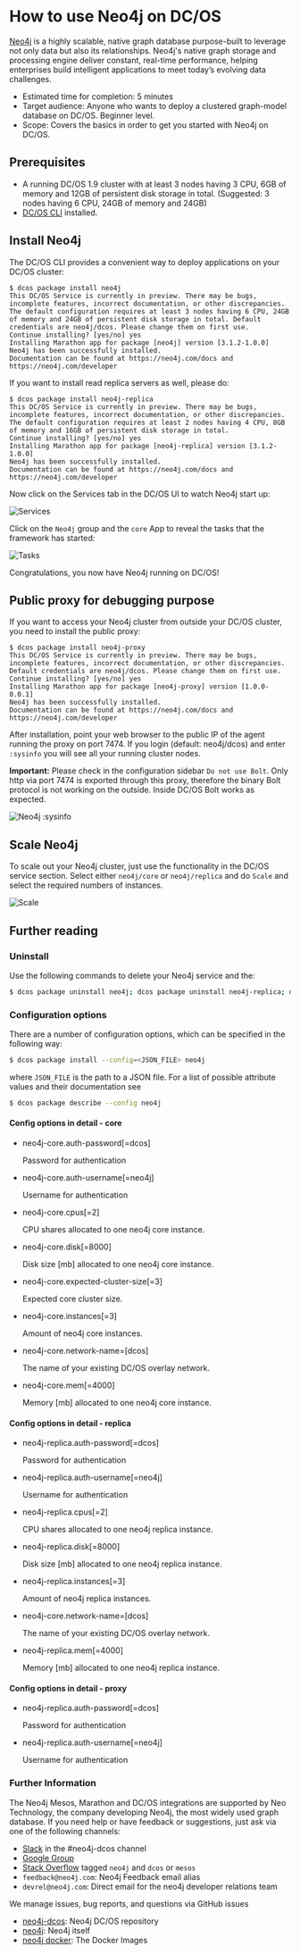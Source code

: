 # How to use Neo4j on DC/OS

[Neo4j](https://www.neo4j.com/) is a highly scalable, native graph database purpose-built to leverage not only data but also its relationships. Neo4j's native graph storage and processing engine deliver constant, real-time performance, helping enterprises build intelligent applications to meet today’s evolving data challenges.

- Estimated time for completion: 5 minutes
- Target audience: Anyone who wants to deploy a clustered graph-model database on DC/OS. Beginner level.
- Scope: Covers the basics in order to get you started with Neo4j on DC/OS.

## Prerequisites

- A running DC/OS 1.9 cluster with at least 3 nodes having 3 CPU, 6GB of memory and 12GB of persistent disk storage in total. (Suggested: 3 nodes having 6 CPU, 24GB of memory and 24GB)
- [DC/OS CLI](https://dcos.io/docs/1.9/usage/cli/install/) installed.

## Install Neo4j

The DC/OS CLI provides a convenient way to deploy applications on your DC/OS cluster:

```
$ dcos package install neo4j
This DC/OS Service is currently in preview. There may be bugs, incomplete features, incorrect documentation, or other discrepancies. The default configuration requires at least 3 nodes having 6 CPU, 24GB of memory and 24GB of persistent disk storage in total. Default credentials are neo4j/dcos. Please change them on first use.
Continue installing? [yes/no] yes
Installing Marathon app for package [neo4j] version [3.1.2-1.0.0]
Neo4j has been successfully installed.
Documentation can be found at https://neo4j.com/docs and https://neo4j.com/developer
```

If you want to install read replica servers as well, please do:

```
$ dcos package install neo4j-replica
This DC/OS Service is currently in preview. There may be bugs, incomplete features, incorrect documentation, or other discrepancies. The default configuration requires at least 2 nodes having 4 CPU, 8GB of memory and 16GB of persistent disk storage in total.
Continue installing? [yes/no] yes
Installing Marathon app for package [neo4j-replica] version [3.1.2-1.0.0]
Neo4j has been successfully installed.
Documentation can be found at https://neo4j.com/docs and https://neo4j.com/developer
```



Now click on the Services tab in the DC/OS UI to watch Neo4j start up:

![Services](img/services.png)

Click on the `Neo4j` group and the `core` App to reveal the tasks that the framework has started:

![Tasks](img/tasks.png)

Congratulations, you now have Neo4j running on DC/OS!

## Public proxy for debugging purpose

If you want to access your Neo4j cluster from outside your DC/OS cluster, you need to install the public proxy:

```
$ dcos package install neo4j-proxy
This DC/OS Service is currently in preview. There may be bugs, incomplete features, incorrect documentation, or other discrepancies. Default credentials are neo4j/dcos. Please change them on first use.
Continue installing? [yes/no] yes
Installing Marathon app for package [neo4j-proxy] version [1.0.0-0.0.1]
Neo4j has been successfully installed.
Documentation can be found at https://neo4j.com/docs and https://neo4j.com/developer
```

After installation, point your web browser to the public IP of the agent running the proxy on port 7474. If you login (default: neo4j/dcos) and enter `:sysinfo` you will see all your running cluster nodes.

**Important:** Please check in the configuration sidebar `Do not use Bolt`. Only http via port 7474 is exported through this proxy, therefore the binary Bolt protocol is not working on the outside. Inside DC/OS Bolt works as expected. 

![Neo4j :sysinfo](img/neo4j.png)


## Scale Neo4j

To scale out your Neo4j cluster, just use the functionality in the DC/OS service section. Select either `neo4j/core` or `neo4j/replica` and do `Scale` and select the required numbers of instances.

![Scale](img/scale.png)

## Further reading

### Uninstall

Use the following commands to delete your Neo4j service and the:

```bash
$ dcos package uninstall neo4j; dcos package uninstall neo4j-replica; dcos package uninstall neo4j-proxy
```

### Configuration options

There are a number of configuration options, which can be specified in the following
way:

```bash
$ dcos package install --config=<JSON_FILE> neo4j
```

where `JSON_FILE` is the path to a JSON file. For a list of possible
attribute values and their documentation see

```bash
$ dcos package describe --config neo4j
```

#### Config options in detail - core

* neo4j-core.auth-password[=dcos]

	Password for authentication

* neo4j-core.auth-username[=neo4j]

	Username for authentication

* neo4j-core.cpus[=2]

	CPU shares allocated to one neo4j core instance.

* neo4j-core.disk[=8000]

	Disk size [mb] allocated to one neo4j core instance.

* neo4j-core.expected-cluster-size[=3]

	Expected core cluster size.

* neo4j-core.instances[=3]

	Amount of neo4j core instances.

* neo4j-core.network-name=[dcos]

	The name of your existing DC/OS overlay network.

* neo4j-core.mem[=4000]

	Memory [mb] allocated to one neo4j core instance.

#### Config options in detail - replica

* neo4j-replica.auth-password[=dcos]

	Password for authentication

* neo4j-replica.auth-username[=neo4j]

	Username for authentication

* neo4j-replica.cpus[=2]

	CPU shares allocated to one neo4j replica instance.

* neo4j-replica.disk[=8000]

	Disk size [mb] allocated to one neo4j replica instance.

* neo4j-replica.instances[=3]

	Amount of neo4j replica instances.

* neo4j-core.network-name=[dcos]

	The name of your existing DC/OS overlay network.

* neo4j-replica.mem[=4000]

	Memory [mb] allocated to one neo4j replica instance.

#### Config options in detail - proxy

* neo4j-replica.auth-password[=dcos]

	Password for authentication

* neo4j-replica.auth-username[=neo4j]

	Username for authentication

### Further Information

The Neo4j Mesos, Marathon and DC/OS integrations are supported by Neo Technology, the company developing Neo4j, the most widely used graph database. 
If you need help or have feedback or suggestions, just ask via one of the following channels:

- [Slack](http://neo4j.com/slack) in the #neo4j-dcos channel
- [Google Group](https://groups.google.com/group/neo4j)
- [Stack Overflow](http://stackoverflow.com/questions/tagged/neo4j) tagged `neo4j` and `dcos` or `mesos`
- `feedback@neo4j.com`: Neo4j Feedback email alias
- `devrel@neo4j.com`: Direct email for the neo4j developer relations team

We manage issues, bug reports, and questions via GitHub issues

- [neo4j-dcos](https://github.com/neo4j-contrib/neo4j-dcos/issues): Neo4j DC/OS repository
- [neo4j](https://github.com/neo4j/neo4j/issues): Neo4j itself
- [neo4j docker](https://hub.docker.com/r/neo4j): The Docker Images
